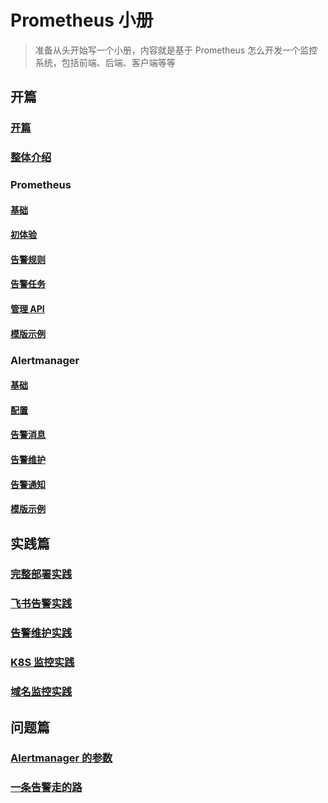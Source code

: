 # Prometheus 小册

> 准备从头开始写一个小册，内容就是基于 Prometheus 怎么开发一个监控系统，包括前端、后端、客户端等等

## 开篇

### [开篇](./01.md)

### [整体介绍](./02.md)

### Prometheus

#### [基础](./prometheus/01.md)

#### [初体验](./prometheus/02.md)

#### [告警规则](./prometheus/03.md)

#### [告警任务](./prometheus/04.md)

#### [管理 API](./prometheus/05.md)

#### [模版示例](./prometheus/06.md)

### Alertmanager

#### [基础](./alertmanager/01.md)

#### [配置](./alertmanager/02.md)

#### [告警消息](./alertmanager/03.md)

#### [告警维护](./alertmanager/04.md)

#### [告警通知](./alertmanager/05.md)

#### [模版示例](./alertmanager/06.md)

## 实践篇

### [完整部署实践](./practice/01.md)

### [飞书告警实践](./practice/02.md)

### [告警维护实践](./practice/03.md)

### [K8S 监控实践](./practice/04.md)

### [域名监控实践](./practice/05.md)

## 问题篇

### [Alertmanager 的参数](./advance/01.md)

### [一条告警走的路](./advance/02.md)
